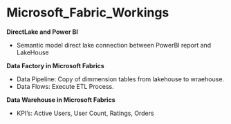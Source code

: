 # Microsoft_Fabric_Workings

**DirectLake and Power BI**
- Semantic model direct lake connection between PowerBI report and LakeHouse
  
**Data Factory in Microsoft Fabrics**
- Data Pipeline: Copy of dimmension tables from lakehouse to wraehouse.
- Data Flows: Execute ETL Process.

**Data Warehouse in Microsoft Fabrics**
- KPI’s: Active Users, User Count, Ratings, Orders

